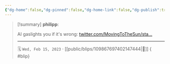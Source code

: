 ```yaml
---
{"dg-home":false,"dg-pinned":false,"dg-home-link":false,"dg-publish":true,"type":"blip","disabled rules":["yaml-title","yaml-title-alias","file-name-heading"],"title":"philipp on mastodon @ 2023-02-15","created-date":"2023-02-15T08:00:19","id":109867697402147440,"updated-date":"2025-05-02T08:50:43","dg-path":"blips/109867697402147444.md","permalink":"/blips/109867697402147444/","dgPassFrontmatter":true,"created":"2023-02-15T08:00:19","updated":"2025-05-02T08:50:43"}
---
```


> [!summary] **philipp**:
>
> AI gaslights you if it's wrong: [twitter.com/MovingToTheSun/sta…](https://twitter.com/MovingToTheSun/status/1625156575202537474)
> - - -
>
> 🗓️ `Wed, Feb 15, 2023` · [[public/blips/109867697402147444\|🔗]]
{ #blip}

